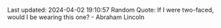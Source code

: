 Last updated: 2024-04-02 19:10:57
Random Quote: If I were two-faced, would I be wearing this one? - Abraham Lincoln